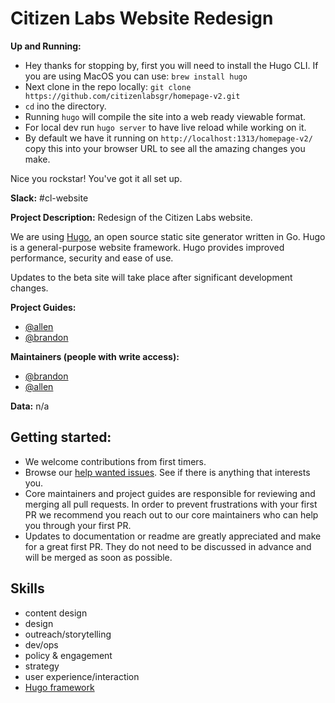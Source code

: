 
# Citizen Labs Website Redesign

**Up and Running:**
* Hey thanks for stopping by, first you will need to install the Hugo CLI. If you are using MacOS you can use: `brew install hugo`
* Next clone in the repo locally: `git clone https://github.com/citizenlabsgr/homepage-v2.git`
* `cd` ino the directory.
* Running `hugo` will compile the site into a web ready viewable format.
* For local dev run `hugo server` to have live reload while working on it.
* By default we have it running on `http://localhost:1313/homepage-v2/` copy this into your browser URL to see all the amazing changes you make.

Nice you rockstar! You've got it all set up.

**Slack:** #cl-website

**Project Description:**
Redesign of the Citizen Labs website.

We are using [Hugo](https://themes.gohugo.io/), an open source static site generator written in Go. Hugo is a general-purpose website framework. Hugo provides improved performance, security and ease of use.

Updates to the beta site will take place after significant development changes.

**Project Guides:**  
* [@allen](https://citizenlabs.slack.com/messages/@allen/)
* [@brandon](https://citizenlabs.slack.com/messages/@brandon/)

**Maintainers (people with write access):**
* [@brandon](https://citizenlabs.slack.com/messages/@brandon/)
* [@allen](https://citizenlabs.slack.com/messages/@allen/)

**Data:** n/a

## Getting started:
* We welcome contributions from first timers.
* Browse our [help wanted issues](https://waffle.io/citizenlabsgr/homepage-v2). See if there is anything that interests you.
* Core maintainers and project guides are responsible for reviewing and merging all pull requests. In order to prevent frustrations with your first PR we recommend you reach out to our core maintainers who can help you through your first PR.
* Updates to documentation or readme are greatly appreciated and make for a great first PR. They do not need to be discussed in advance and will be merged as soon as possible.

## Skills
* content design
* design
* outreach/storytelling
* dev/ops
* policy & engagement
* strategy
* user experience/interaction
* [Hugo framework](https://themes.gohugo.io/)
